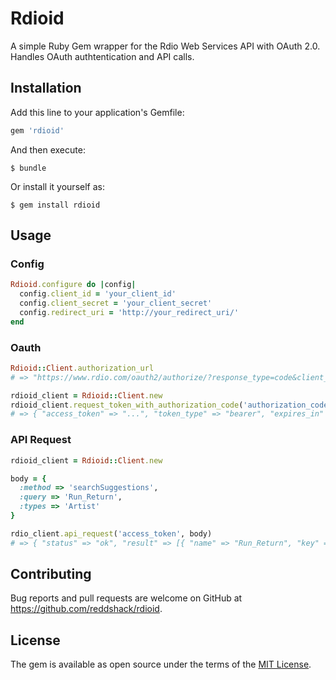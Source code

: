 # Rdioid

A simple Ruby Gem wrapper for the Rdio Web Services API with OAuth 2.0. Handles OAuth authtentication and API calls.

## Installation

Add this line to your application's Gemfile:

```ruby
gem 'rdioid'
```

And then execute:

    $ bundle

Or install it yourself as:

    $ gem install rdioid

## Usage

### Config
```ruby
Rdioid.configure do |config|
  config.client_id = 'your_client_id'
  config.client_secret = 'your_client_secret'
  config.redirect_uri = 'http://your_redirect_uri/'
end
```

### Oauth
```ruby
Rdioid::Client.authorization_url
# => "https://www.rdio.com/oauth2/authorize/?response_type=code&client_id=your_client_id&redirect_uri=http%3A%2F%2Fyour_redirect_uri%2F"

rdioid_client = Rdioid::Client.new
rdioid_client.request_token_with_authorization_code('authorization_code')
# => { "access_token" => "...", "token_type" => "bearer", "expires_in" => 43200, "refresh_token" => "...", "scope" => "" }
```

### API Request
```ruby
rdioid_client = Rdioid::Client.new

body = {
  :method => 'searchSuggestions',
  :query => 'Run_Return',
  :types => 'Artist'
}

rdio_client.api_request('access_token', body)
# => { "status" => "ok", "result" => [{ "name" => "Run_Return", "key" => "r400361" }] }
```

## Contributing

Bug reports and pull requests are welcome on GitHub at https://github.com/reddshack/rdioid.

## License

The gem is available as open source under the terms of the [MIT License](http://opensource.org/licenses/MIT).
